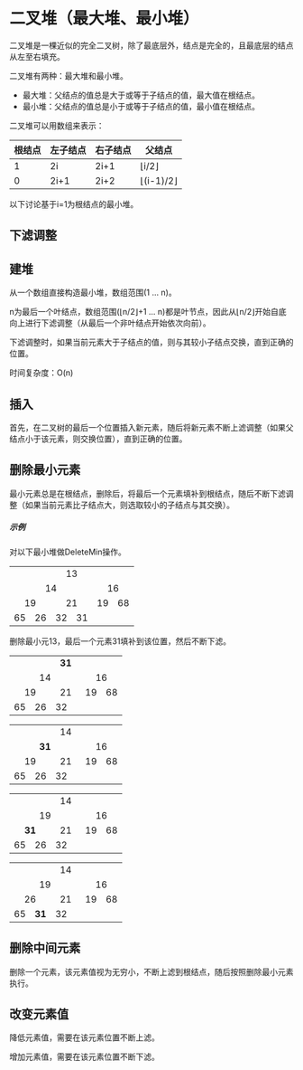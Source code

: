 # 二叉堆（最大堆、最小堆）

二叉堆是一棵近似的完全二叉树，除了最底层外，结点是完全的，且最底层的结点从左至右填充。

二叉堆有两种：最大堆和最小堆。
- 最大堆：父结点的值总是大于或等于子结点的值，最大值在根结点。
- 最小堆：父结点的值总是小于或等于子结点的值，最小值在根结点。

二叉堆可以用数组来表示：

| 根结点 | 左子结点| 右子结点 | 父结点 |
|---|---|---|---|
| 1 | 2i | 2i+1 | ⌊i/2⌋ |
| 0 | 2i+1 | 2i+2 | ⌊(i-1)/2⌋|

以下讨论基于i=1为根结点的最小堆。

## 下滤调整



## 建堆

从一个数组直接构造最小堆，数组范围(1 ... n)。

n为最后一个叶结点，数组范围(⌊n/2⌋+1 ... n)都是叶节点，因此从⌊n/2⌋开始自底向上进行下滤调整（从最后一个非叶结点开始依次向前）。

下滤调整时，如果当前元素大于子结点的值，则与其较小子结点交换，直到正确的位置。

时间复杂度：O(n)

## 插入

首先，在二叉树的最后一个位置插入新元素，随后将新元素不断上滤调整（如果父结点小于该元素，则交换位置），直到正确的位置。

## 删除最小元素

最小元素总是在根结点，删除后，将最后一个元素填补到根结点，随后不断下滤调整（如果当前元素比子结点大，则选取较小的子结点与其交换）。

##### 示例
对以下最小堆做DeleteMin操作。
<table style="text-align:center">
	<tr><td colspan="8">13</td></tr>
	<tr><td colspan="4">14</td><td colspan="4">16</td></tr>
	<tr><td colspan="2">19</td><td colspan="2">21</td><td colspan="2">19</td><td colspan="2">68</td></tr>
	<tr><td>65</td><td>26</td><td>32</td><td>31</td><td></td><td></td><td></td><td></td></tr>
</table>
<p>删除最小元13，最后一个元素31填补到该位置，然后不断下滤。</p>
<table style="text-align:center">
	<tr><td colspan="8"><strong>31</strong></td></tr>
	<tr><td colspan="4">14</td><td colspan="4">16</td></tr>
	<tr><td colspan="2">19</td><td colspan="2">21</td><td colspan="2">19</td><td colspan="2">68</td></tr>
	<tr><td>65</td><td>26</td><td>32</td><td></td><td></td><td></td><td></td><td></td></tr>
</table>
<table style="text-align:center">
	<tr><td colspan="8">14</span></td></tr>
	<tr><td colspan="4"><strong>31</strong></td><td colspan="4">16</td></tr>
	<tr><td colspan="2">19</td><td colspan="2">21</td><td colspan="2">19</td><td colspan="2">68</td></tr>
	<tr><td>65</td><td>26</td><td>32</td><td></td><td></td><td></td><td></td><td></td></tr>
</table>
<table style="text-align:center">
	<tr><td colspan="8">14</span></td></tr>
	<tr><td colspan="4">19</td><td colspan="4">16</td></tr>
	<tr><td colspan="2"><strong>31</strong></td><td colspan="2">21</td><td colspan="2">19</td><td colspan="2">68</td></tr>
	<tr><td>65</td><td>26</td><td>32</td><td></td><td></td><td></td><td></td><td></td></tr>
</table>
<table style="text-align:center">
	<tr><td colspan="8">14</span></td></tr>
	<tr><td colspan="4">19</td><td colspan="4">16</td></tr>
	<tr><td colspan="2">26</td><td colspan="2">21</td><td colspan="2">19</td><td colspan="2">68</td></tr>
	<tr><td>65</td><td><strong>31</strong></td><td>32</td><td></td><td></td><td></td><td></td><td></td></tr>
</table>

## 删除中间元素

删除一个元素，该元素值视为无穷小，不断上滤到根结点，随后按照删除最小元素执行。

## 改变元素值

降低元素值，需要在该元素位置不断上滤。

增加元素值，需要在该元素位置不断下滤。